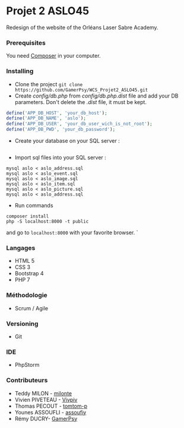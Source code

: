 # Projet 2 ASLO45
Redesign of the website of the Orléans Laser Sabre Academy.

### Prerequisites

You need [Composer](https://getcomposer.org/download/) in your computer.

### Installing

* Clone the project `git clone https://github.com/GamerPsy/WCS_Projet2_ASLO45.git`
* Create *config/db.php* from *config/db.php.dist* file and add your DB parameters. Don't delete the *.dist* file, it must be kept.
```php
define('APP_DB_HOST', 'your_db_host');
define('APP_DB_NAME', 'aslo');
define('APP_DB_USER', 'your_db_user_wich_is_not_root');
define('APP_DB_PWD', 'your_db_password');
```
* Create your database on your SQL server :
```
```

* Import sql files into your SQL server :
```
mysql aslo < aslo_address.sql
mysql aslo < aslo_event.sql
mysql aslo < aslo_image.sql
mysql aslo < aslo_item.sql
mysql aslo < aslo_picture.sql
mysql aslo < aslo_address.sql
```



* Run commands
```
composer install
php -S localhost:8000 -t public

```
and go to `localhost:8000` with your favorite browser.
`

### Langages
* HTML 5
* CSS 3
* Bootstrap 4
* PHP 7

### Méthodologie
* Scrum / Agile

### Versioning
* Git

### IDE
* PhpStorm
 
### Contributeurs

* Teddy MILON - [milonte](https://github.com/milonte)
* Vivien PIVETEAU - [Vivpiv](https://github.com/Vivpiv)
* Thomas PECOUT - [tomtom-p](https://github.com/tomtom-p)
* Younes ASSOUFLI - [assoufiy](https://github.com/assoufiy)
* Rémy DUCRY- [GamerPsy](https://github.com/GamerPsy)
